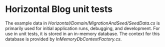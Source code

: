 # Horizontal Blog unit tests
The example data in _Horizontal/Domain/MigrationAndSeed/SeedData.cs_ is primarily used for initial application runs, debugging, and development. For use in unit tests, it is stored in an in-memory database. The context for this database is provided by _InMemoryDbContextFactory.cs_.